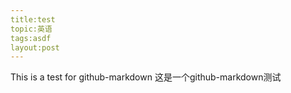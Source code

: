 ```yaml
---
title:test
topic:英语
tags:asdf
layout:post
---
```


This is a test for github-markdown
这是一个github-markdown测试
